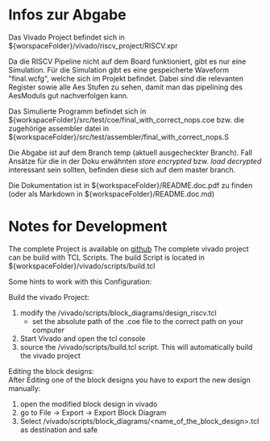 # Infos zur Abgabe

Das Vivado Project befindet sich in ${worspaceFolder}/vivado/riscv_project/RISCV.xpr

Da die RISCV Pipeline nicht auf dem Board funktioniert, gibt es nur eine Simulation. Für die Simulation gibt es eine gespeicherte Waveform "final.wcfg", welche sich im Projekt befindet. Dabei sind die relevanten Register sowie alle Aes Stufen zu sehen, damit man das pipelining des AesModuls gut nachverfolgen kann.

Das Simulierte Programm befindet sich in ${workspaceFolder}/src/test/coe/final_with_correct_nops.coe bzw. die zugehörige assembler datei in ${workspaceFolder}/src/test/assembler/final_with_correct_nops.S

Die Abgabe ist auf dem Branch temp (aktuell ausgecheckter Branch). Fall Ansätze für die in der Doku erwähnten *store encrypted* bzw. *load decrypted* interessant sein sollten, befinden diese sich auf dem master branch.

Die Dokumentation ist in ${workspaceFolder}/README.doc.pdf zu finden (oder als Markdown in ${workspaceFolder}/README.doc.md)


# Notes for Development

The complete Project is available on [github](https://github.com/bauerbene/RISCV)
The complete vivado project can be build with TCL Scripts. The build Script is located in ${workspaceFolder}/vivado/scripts/build.tcl

Some hints to work with this Configuration:

Build the vivado Project:
1. modify the /vivado/scripts/block_diagrams/design_riscv.tcl
   - set the absolute path of the .coe file to the correct path on your computer
2. Start Vivado and open the tcl console
3. source the /vivado/scripts/build.tcl script. This will automatically build the vivado project

Editing the block designs:\
After Editing one of the block designs you have to export the new design manually: 
1. open the modified block design in vivado
2. go to File -> Export -> Export Block Diagram
3. Select /vivado/scripts/block_diagrams/<name_of_the_block_design>.tcl as destination and safe
